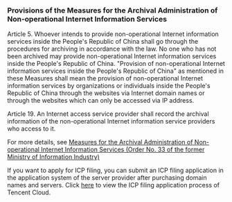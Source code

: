 ﻿### Provisions of the Measures for the Archival Administration of Non-operational Internet Information Services

Article 5. Whoever intends to provide non-operational Internet information services inside the People's Republic of China shall go through the procedures for archiving in accordance with the law. No one who has not been archived may provide non-operational Internet information services inside the People's Republic of China. "Provision of non-operational Internet information services inside the People's Republic of China" as mentioned in these Measures shall mean the provision of non-operational Internet information services by organizations or individuals inside the People's Republic of China through the websites via Internet domain names or through the websites which can only be accessed via IP address.

Article 19. An Internet access service provider shall record the archival information of the non-operational Internet information service providers who access to it.

For more details, see [Measures for the Archival Administration of Non-operational Internet Information Services (Order No. 33 of the former Ministry of Information Industry)](http://www.miitbeian.gov.cn/state/outPortal/queryMutualityDownloadInfo.action?id=11)

If you want to apply for ICP filing, you can submit an ICP filing application in the application system of the server provider after purchasing domain names and servers. Click [here](https://cloud.tencent.com/document/product/243/655) to view the ICP filing application process of Tencent Cloud.
